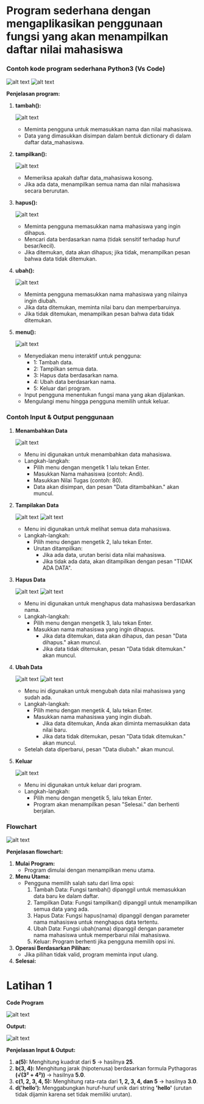 # Program sederhana dengan mengaplikasikan penggunaan fungsi yang akan menampilkan daftar nilai mahasiswa

### Contoh kode program sederhana Python3 (Vs Code)

![alt text](image.png)
![alt text](image-1.png)

**Penjelasan program:**
1.	**tambah():**

      ![alt text](image-2.png)

      * Meminta pengguna untuk memasukkan nama dan nilai mahasiswa.
      * Data yang dimasukkan disimpan dalam bentuk dictionary di dalam daftar data_mahasiswa.
2.	**tampilkan():**

      ![alt text](image-3.png)

      * Memeriksa apakah daftar data_mahasiswa kosong.
      * Jika ada data, menampilkan semua nama dan nilai mahasiswa secara berurutan.
3.	**hapus():**

      ![alt text](image-4.png)

      * Meminta pengguna memasukkan nama mahasiswa yang ingin dihapus.
      * Mencari data berdasarkan nama (tidak sensitif terhadap huruf besar/kecil).
      * Jika ditemukan, data akan dihapus; jika tidak, menampilkan pesan bahwa data tidak ditemukan.
4.	**ubah():**

      ![alt text](image-5.png)

      * Meminta pengguna memasukkan nama mahasiswa yang nilainya ingin diubah.
      * Jika data ditemukan, meminta nilai baru dan memperbaruinya.
      * Jika tidak ditemukan, menampilkan pesan bahwa data tidak ditemukan.
5.	**menu():**

      ![alt text](image-6.png)

      * Menyediakan menu interaktif untuk pengguna:
           - 1: Tambah data.
           - 2: Tampilkan semua data.
           - 3: Hapus data berdasarkan nama.
           - 4: Ubah data berdasarkan nama.
           - 5: Keluar dari program.
      * Input pengguna menentukan fungsi mana yang akan dijalankan.
      * Mengulangi menu hingga pengguna memilih untuk keluar.

### Contoh Input & Output penggunaan

1.	**Menambahkan Data**

      ![alt text](image-7.png)

      * Menu ini digunakan untuk menambahkan data mahasiswa.
      * Langkah-langkah:
           - Pilih menu dengan mengetik 1 lalu tekan Enter.
           - Masukkan Nama mahasiswa (contoh: Andi).
           - Masukkan Nilai Tugas (contoh: 80).
           - Data akan disimpan, dan pesan "Data ditambahkan." akan muncul.

2.	**Tampilakan Data**

      ![alt text](image-8.png)
      ![alt text](image-9.png)

      * Menu ini digunakan untuk melihat semua data mahasiswa.
      * Langkah-langkah:
           - Pilih menu dengan mengetik 2, lalu tekan Enter.
           - Urutan ditampilkan:
                - Jika ada data, urutan berisi data nilai mahasiswa.
                - Jika tidak ada data, akan ditampilkan dengan pesan "TIDAK ADA DATA".

3.	**Hapus Data**

      ![alt text](image-10.png)
      ![alt text](image-11.png)

       * Menu ini digunakan untuk menghapus data mahasiswa berdasarkan nama.
      * Langkah-langkah:
           - Pilih menu dengan mengetik 3, lalu tekan Enter.
           - Masukkan nama mahasiswa yang ingin dihapus.
                - Jika data ditemukan, data akan dihapus, dan pesan "Data dihapus." akan muncul.
                - Jika data tidak ditemukan, pesan "Data tidak ditemukan." akan muncul.

4.	**Ubah Data**

      ![alt text](image-12.png)
      ![alt text](image-13.png)

      * Menu ini digunakan untuk mengubah data nilai mahasiswa yang sudah ada.
      * Langkah-langkah:
           - Pilih menu dengan mengetik 4, lalu tekan Enter.
           - Masukkan nama mahasiswa yang ingin diubah.
                - Jika data ditemukan, Anda akan diminta memasukkan data nilai baru.
                - Jika data tidak ditemukan, pesan "Data tidak ditemukan." akan muncul.
     - Setelah data diperbarui, pesan "Data diubah." akan muncul.

5.	**Keluar**

      ![alt text](image-14.png)

      * Menu ini digunakan untuk keluar dari program.
      * Langkah-langkah:
           - Pilih menu dengan mengetik 5, lalu tekan Enter.
           - Program akan menampilkan pesan "Selesai." dan berhenti berjalan.

### Flowchart 

![alt text](image-15.png)

**Penjelasan flowchart:**
1.	**Mulai Program:**
     * Program dimulai dengan menampilkan menu utama.
2.	**Menu Utama:**
     * Pengguna memilih salah satu dari lima opsi:
         1.	Tambah Data: Fungsi tambah() dipanggil untuk memasukkan data baru ke dalam daftar.
         2.	Tampilkan Data: Fungsi tampilkan() dipanggil untuk menampilkan semua data yang ada.
         3.	Hapus Data: Fungsi hapus(nama) dipanggil dengan parameter nama mahasiswa untuk menghapus data tertentu.
         4.	Ubah Data: Fungsi ubah(nama) dipanggil dengan parameter nama mahasiswa untuk memperbarui nilai mahasiswa.
         5.	Keluar: Program berhenti jika pengguna memilih opsi ini.
3.	**Operasi Berdasarkan Pilihan:**
     * Jika pilihan tidak valid, program meminta input ulang.
4.	**Selesai:**

# Latihan 1
**Code Program**

![alt text](image-16.png)

**Output:**

![alt text](image-17.png)

**Penjelasan Input & Output:**

1. **a(5):** Menghitung kuadrat dari **5** → hasilnya **25**.
2. **b(3, 4):** Menghitung jarak (hipotenusa) berdasarkan formula Pythagoras **(√(3² + 4²))** → hasilnya **5.0**.
3. **c(1, 2, 3, 4, 5):** Menghitung rata-rata dari **1, 2, 3, 4, dan 5** → hasilnya **3.0**.
4. **d('hello'):** Menggabungkan huruf-huruf unik dari string **'hello'** (urutan tidak dijamin karena set tidak memiliki urutan).

